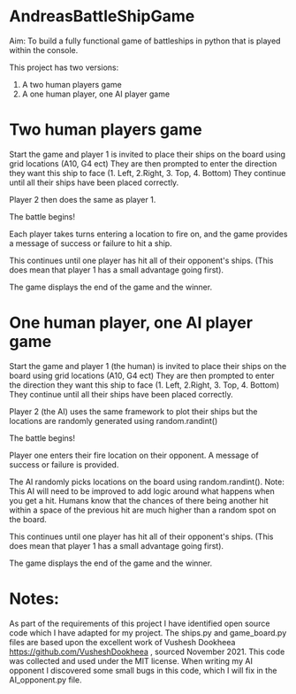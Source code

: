# AndreasBattleShipGame

Aim: To build a fully functional game of battleships in python that is played within the console. 

This project has two versions: 
1. A two human players game 
2. A one human player, one AI player game

# Two human players game

Start the game and player 1 is invited to place their ships on the board using grid locations (A10, G4 ect)
They are then prompted to enter the direction they want this ship to face (1. Left, 2.Right, 3. Top, 4. Bottom)
They continue until all their ships have been placed correctly. 

Player 2 then does the same as player 1. 

The battle begins!

Each player takes turns entering a location to fire on, and the game provides a message of success or failure to hit a ship.

This continues until one player has hit all of their opponent's ships. (This does mean that player 1 has a small advantage going first).

The game displays the end of the game and the winner.


# One human player, one AI player game

Start the game and player 1 (the human) is invited to place their ships on the board using grid locations (A10, G4 ect)
They are then prompted to enter the direction they want this ship to face (1. Left, 2.Right, 3. Top, 4. Bottom)
They continue until all their ships have been placed correctly. 

Player 2 (the AI) uses the same framework to plot their ships but the locations are randomly generated using random.randint()

The battle begins!

Player one enters their fire location on their opponent. A message of success or failure is provided. 

The AI randomly picks locations on the board using random.randint(). 
Note: This AI will need to be improved to add logic around what happens when you get a hit.
Humans know that the chances of there being another hit within a space of the previous hit are much higher than a random spot on the board. 

This continues until one player has hit all of their opponent's ships. (This does mean that player 1 has a small advantage going first).

The game displays the end of the game and the winner.


# Notes: 
As part of the requirements of this project I have identified open source code which I have adapted for my project. 
The ships.py and game_board.py files are based upon the excellent work of Vushesh Dookheea https://github.com/VusheshDookheea , sourced November 2021.
This code was collected and used under the MIT license. 
When writing my AI opponent I discovered some small bugs in this code, which I will fix in the AI_opponent.py file.
